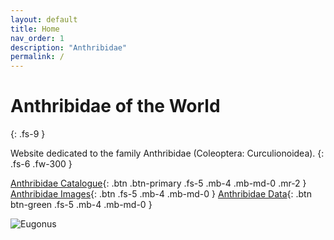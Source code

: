 ```yaml
---
layout: default
title: Home
nav_order: 1
description: "Anthribidae"
permalink: /
---
```


# Anthribidae of the World
{: .fs-9 }

Website dedicated to the family Anthribidae (Coleoptera: Curculionoidea).
{: .fs-6 .fw-300 }

[Anthribidae Catalogue](https://anthribidae.github.io/anthribidae/anthribidae/){: .btn .btn-primary .fs-5 .mb-4 .mb-md-0 .mr-2 } [Anthribidae Images](https://serv.biokic.asu.edu/ecdysis/collections/list.php?hasimages=1&taxa=Anthribidae&usethes=1&taxontype=3){: .btn .fs-5 .mb-4 .mb-md-0 } 
[Anthribidae Data](https://www.gbif.org/occurrence/search?taxon_key=4206){: .btn btn-green .fs-5 .mb-4 .mb-md-0 } 


<img src="https://serv.biokic.asu.edu/imglib/ecdysis/ASU_ASUCOB/ASUCOB0014/ASUCOB0014307_lateral_edited_1613605757.jpg" alt="Eugonus">



